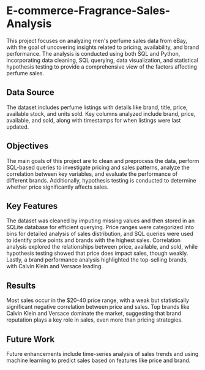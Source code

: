 # E-commerce-Fragrance-Sales-Analysis

This project focuses on analyzing men's perfume sales data from eBay, with the goal of uncovering insights related to pricing, availability, and brand performance. The analysis is conducted using both SQL and Python, incorporating data cleaning, SQL querying, data visualization, and statistical hypothesis testing to provide a comprehensive view of the factors affecting perfume sales.

## Data Source
The dataset includes perfume listings with details like brand, title, price, available stock, and units sold. Key columns analyzed include brand, price, available, and sold, along with timestamps for when listings were last updated.

## Objectives
The main goals of this project are to clean and preprocess the data, perform SQL-based queries to investigate pricing and sales patterns, analyze the correlation between key variables, and evaluate the performance of different brands. Additionally, hypothesis testing is conducted to determine whether price significantly affects sales.

## Key Features
The dataset was cleaned by imputing missing values and then stored in an SQLite database for efficient querying. Price ranges were categorized into bins for detailed analysis of sales distribution, and SQL queries were used to identify price points and brands with the highest sales. Correlation analysis explored the relationships between price, available, and sold, while hypothesis testing showed that price does impact sales, though weakly. Lastly, a brand performance analysis highlighted the top-selling brands, with Calvin Klein and Versace leading.

## Results
Most sales occur in the $20-40 price range, with a weak but statistically significant negative correlation between price and sales. Top brands like Calvin Klein and Versace dominate the market, suggesting that brand reputation plays a key role in sales, even more than pricing strategies.

## Future Work
Future enhancements include time-series analysis of sales trends and using machine learning to predict sales based on features like price and brand.
